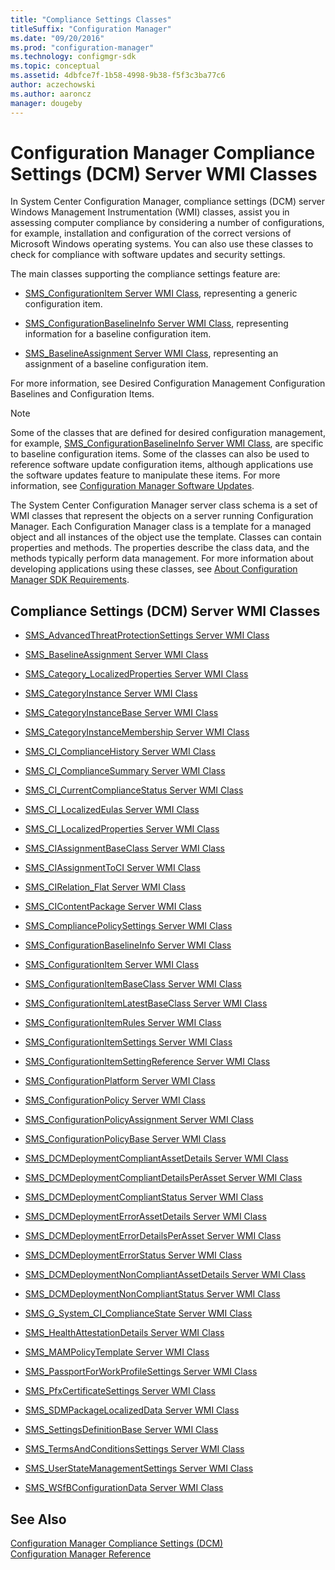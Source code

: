 ```yaml
---
title: "Compliance Settings Classes"
titleSuffix: "Configuration Manager"
ms.date: "09/20/2016"
ms.prod: "configuration-manager"
ms.technology: configmgr-sdk
ms.topic: conceptual
ms.assetid: 4dbfce7f-1b58-4998-9b38-f5f3c3ba77c6
author: aczechowski
ms.author: aaroncz
manager: dougeby
---
```

# Configuration Manager Compliance Settings (DCM) Server WMI Classes
In System Center Configuration Manager, compliance settings (DCM) server Windows Management Instrumentation (WMI) classes, assist you in assessing computer compliance by considering a number of configurations, for example, installation and configuration of the correct versions of Microsoft Windows operating systems. You can also use these classes to check for compliance with software updates and security settings.  

 The main classes supporting the compliance settings feature are:  

-   [SMS_ConfigurationItem Server WMI Class](../../../develop/reference/compliance/sms_configurationitem-server-wmi-class.md), representing a generic configuration item.  

-   [SMS_ConfigurationBaselineInfo Server WMI Class](../../../develop/reference/compliance/sms_configurationbaselineinfo-server-wmi-class.md), representing information for a baseline configuration item.  

-   [SMS_BaselineAssignment Server WMI Class](../../../develop/reference/compliance/sms_baselineassignment-server-wmi-class.md), representing an assignment of a baseline configuration item.  

 For more information, see Desired Configuration Management Configuration Baselines and Configuration Items.  

> [!NOTE]
>  Some of the classes that are defined for desired configuration management, for example, [SMS_ConfigurationBaselineInfo Server WMI Class](../../../develop/reference/compliance/sms_configurationbaselineinfo-server-wmi-class.md), are specific to baseline configuration items. Some of the classes can also be used to reference software update configuration items, although applications use the software updates feature to manipulate these items. For more information, see [Configuration Manager Software Updates](../../../develop/sum/software-updates.md).  

 The System Center Configuration Manager server class schema is a set of WMI classes that represent the objects on a server running Configuration Manager. Each Configuration Manager class is a template for a managed object and all instances of the object use the template. Classes can contain properties and methods. The properties describe the class data, and the methods typically perform data management. For more information about developing applications using these classes, see [About Configuration Manager SDK Requirements](../../../develop/core/reqs/about-configuration-manager-sdk-requirements.md).  

## Compliance Settings (DCM) Server WMI Classes  

-   [SMS_AdvancedThreatProtectionSettings Server WMI Class](../../../develop/reference/compliance/sms_advancedthreatprotectionsettings-server-wmi-class.md)  

-   [SMS_BaselineAssignment Server WMI Class](../../../develop/reference/compliance/sms_baselineassignment-server-wmi-class.md)  

-   [SMS_Category_LocalizedProperties Server WMI Class](../../../develop/reference/compliance/sms_category_localizedproperties-server-wmi-class.md)  

-   [SMS_CategoryInstance Server WMI Class](../../../develop/reference/compliance/sms_categoryinstance-server-wmi-class.md)  

-   [SMS_CategoryInstanceBase Server WMI Class](../../../develop/reference/compliance/sms_categoryinstancebase-server-wmi-class.md)  

-   [SMS_CategoryInstanceMembership Server WMI Class](../../../develop/reference/compliance/sms_categoryinstancemembership-server-wmi-class.md)  

-   [SMS_CI_ComplianceHistory Server WMI Class](../../../develop/reference/compliance/sms_ci_compliancehistory-server-wmi-class.md)  

-   [SMS_CI_ComplianceSummary Server WMI Class](../../../develop/reference/compliance/sms_ci_compliancesummary-server-wmi-class.md)  

-   [SMS_CI_CurrentComplianceStatus Server WMI Class](../../../develop/reference/compliance/sms_ci_currentcompliancestatus-server-wmi-class.md)  

-   [SMS_CI_LocalizedEulas Server WMI Class](../../../develop/reference/compliance/sms_ci_localizedeulas-server-wmi-class.md)  

-   [SMS_CI_LocalizedProperties Server WMI Class](../../../develop/reference/compliance/sms_ci_localizedproperties-server-wmi-class.md)  

-   [SMS_CIAssignmentBaseClass Server WMI Class](../../../develop/reference/compliance/sms_ciassignmentbaseclass-server-wmi-class.md)  

-   [SMS_CIAssignmentToCI Server WMI Class](../../../develop/reference/compliance/sms_ciassignmenttoci-server-wmi-class.md)  

-   [SMS_CIRelation_Flat Server WMI Class](../../../develop/reference/compliance/sms_cirelation_flat-server-wmi-class.md)  

-   [SMS_CIContentPackage Server WMI Class](../../../develop/reference/compliance/sms_cicontentpackage-server-wmi-class.md)  

-   [SMS_CompliancePolicySettings Server WMI Class](../../../develop/reference/compliance/sms_compliancepolicysettings-server-wmi-class.md)  

-   [SMS_ConfigurationBaselineInfo Server WMI Class](../../../develop/reference/compliance/sms_configurationbaselineinfo-server-wmi-class.md)  

-   [SMS_ConfigurationItem Server WMI Class](../../../develop/reference/compliance/sms_configurationitem-server-wmi-class.md)  

-   [SMS_ConfigurationItemBaseClass Server WMI Class](../../../develop/reference/compliance/sms_configurationitembaseclass-server-wmi-class.md)  

-   [SMS_ConfigurationItemLatestBaseClass Server WMI Class](../../../develop/reference/compliance/sms_configurationitemlatestbaseclass-server-wmi-class.md)  

-   [SMS_ConfigurationItemRules Server WMI Class](../../../develop/reference/compliance/sms_configurationitemrules-server-wmi-class.md)  

-   [SMS_ConfigurationItemSettings Server WMI Class](../../../develop/reference/compliance/sms_configurationitemsettings-server-wmi-class.md)  

-   [SMS_ConfigurationItemSettingReference Server WMI Class](../../../develop/reference/compliance/sms_configurationitemsettingreference-server-wmi-class.md)  

-   [SMS_ConfigurationPlatform Server WMI Class](../../../develop/reference/compliance/sms_configurationplatform-server-wmi-class.md)  

-   [SMS_ConfigurationPolicy Server WMI Class](../../../develop/reference/compliance/sms_configurationpolicy-server-wmi-class.md)  

-   [SMS_ConfigurationPolicyAssignment Server WMI Class](../../../develop/reference/compliance/sms_configurationpolicyassignment-server-wmi-class.md)  

-   [SMS_ConfigurationPolicyBase Server WMI Class](../../../develop/reference/compliance/sms_configurationpolicybase-server-wmi-class.md)  

-   [SMS_DCMDeploymentCompliantAssetDetails Server WMI Class](../../../develop/reference/compliance/sms_dcmdeploymentcompliantassetdetails-server-wmi-class.md)  

-   [SMS_DCMDeploymentCompliantDetailsPerAsset Server WMI Class](../../../develop/reference/compliance/sms_dcmdeploymentcompliantdetailsperasset-server-wmi-class.md)  

-   [SMS_DCMDeploymentCompliantStatus Server WMI Class](../../../develop/reference/compliance/sms_dcmdeploymentcompliantstatus-server-wmi-class.md)  

-   [SMS_DCMDeploymentErrorAssetDetails Server WMI Class](../../../develop/reference/compliance/sms_dcmdeploymenterrorassetdetails-server-wmi-class.md)  

-   [SMS_DCMDeploymentErrorDetailsPerAsset Server WMI Class](../../../develop/reference/compliance/sms_dcmdeploymenterrordetailsperasset-server-wmi-class.md)  

-   [SMS_DCMDeploymentErrorStatus Server WMI Class](../../../develop/reference/compliance/sms_dcmdeploymenterrorstatus-server-wmi-class.md)  

-   [SMS_DCMDeploymentNonCompliantAssetDetails Server WMI Class](../../../develop/reference/compliance/sms_dcmdeploymentnoncompliantassetdetails-server-wmi-class.md)  

-   [SMS_DCMDeploymentNonCompliantStatus Server WMI Class](../../../develop/reference/compliance/sms_dcmdeploymentnoncompliantstatus-server-wmi-class.md)  

-   [SMS_G_System_CI_ComplianceState Server WMI Class](../../../develop/reference/compliance/sms_g_system_ci_compliancestate-server-wmi-class.md)  

-   [SMS_HealthAttestationDetails Server WMI Class](../../../develop/reference/compliance/sms_healthattestationdetails-server-wmi-class.md)  

-   [SMS_MAMPolicyTemplate Server WMI Class](../../../develop/reference/compliance/sms_mampolicytemplate-server-wmi-class.md)  

-   [SMS_PassportForWorkProfileSettings Server WMI Class](../../../develop/reference/compliance/sms_passportforworkprofilesettings-server-wmi-class.md)  

-   [SMS_PfxCertificateSettings Server WMI Class](../../../develop/reference/compliance/sms_pfxcertificatesettings-server-wmi-class.md)  

-   [SMS_SDMPackageLocalizedData Server WMI Class](../../../develop/reference/compliance/sms_sdmpackagelocalizeddata-server-wmi-class.md)  

-   [SMS_SettingsDefinitionBase Server WMI Class](../../../develop/reference/compliance/sms_settingsdefinitionbase-server-wmi-class.md)  

-   [SMS_TermsAndConditionsSettings Server WMI Class](../../../develop/reference/compliance/sms_termsandconditionssettings-server-wmi-class.md)  

-   [SMS_UserStateManagementSettings Server WMI Class](../../../develop/reference/compliance/sms_userstatemanagementsettings-server-wmi-class.md)  

-   [SMS_WSfBConfigurationData Server WMI Class](../../../develop/reference/compliance/sms_wsfbconfigurationdata-server-wmi-class.md)  

## See Also  
 [Configuration Manager Compliance Settings (DCM)](../../../develop/compliance/compliance-settings-dcm.md)   
 [Configuration Manager Reference](../../../develop/reference/configuration-manager-reference.md)
